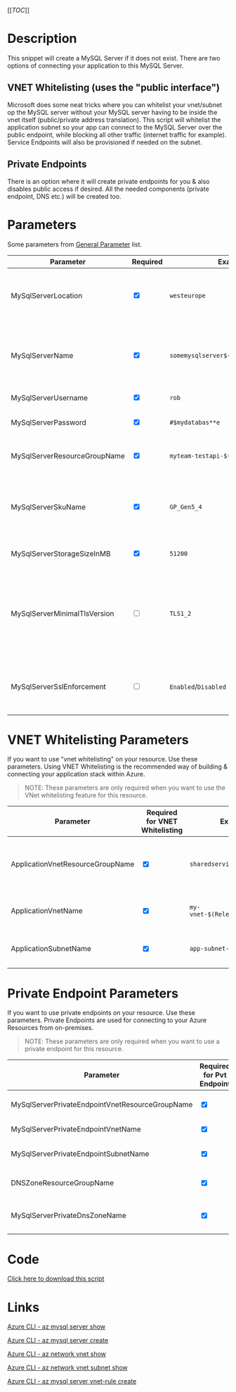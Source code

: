 [[_TOC_]]

# Description

This snippet will create a MySQL Server if it does not exist. There are two options of connecting your application to this MySQL Server.

## VNET Whitelisting (uses the "public interface")
Microsoft does some neat tricks where you can whitelist your vnet/subnet op the MySQL server without your MySQL server having to be inside the vnet itself (public/private address translation).
This script will whitelist the application subnet so your app can connect to the MySQL Server over the public endpoint, while blocking all other traffic (internet traffic for example). Service Endpoints will also be provisioned if needed on the subnet.

## Private Endpoints

There is an option where it will create private endpoints for you & also disables public access if desired. All the needed components (private endpoint, DNS etc.) will be created too.

# Parameters

Some parameters from [General Parameter](/Azure/Azure-CLI-Snippets) list.

| Parameter | Required | Example Value | Description |
|--|--|--|--|
| MySqlServerLocation | <input type="checkbox" checked> | `westeurope` | The location of your MySQL Server. It's very likely you can use `$(Location)` here (see the ) [General Parameter](/Azure/Azure-CLI-Snippets) list. |
| MySqlServerName | <input type="checkbox" checked> | `somemysqlserver$(Release.EnvironmentName)` | The name for the MySQL Server resource. It's recommended to use just alphanumerical characters without hyphens etc.|
| MySqlServerUsername | <input type="checkbox" checked> | `rob` | The admin username for the MySQL Server |
| MySqlServerPassword | <input type="checkbox" checked> | `#$mydatabas**e` | The password corresponding to MySqlServerUsername |
| MySqlServerResourceGroupName | <input type="checkbox" checked> | `myteam-testapi-$(Release.EnvironmentName)` | The name of the resourcegroup you want your MySql server to be created in |
| MySqlServerSkuName | <input type="checkbox" checked> | `GP_Gen5_4` | The name of the sku. Follows the convention {pricing tier}{compute generation}{vCores} in shorthand. Examples: `B_Gen5_1`, `GP_Gen5_4`, `MO_Gen5_16`. |
| MySqlServerStorageSizeInMB | <input type="checkbox" checked> | `51200` | The storage capacity of the server (unit is megabytes). |
| MySqlServerMinimalTlsVersion | <input type="checkbox"> | `TLS1_2` | The minimal TLS version to use. Defaults to `TLS1_2`. Options are `TLS1_0`, `TLS1_1`, `TLS1_2` or `TLSEnforcementDisabled`. It's strongly recommended to use `TLS1_2` at the time of writing. |
| MySqlServerSslEnforcement | <input type="checkbox"> | `Enabled`/`Disabled` | Enables the enforcement of SSL connections. Default value is `Enabled`. It is strongly recommended to leave this `Enabled`. |

# VNET Whitelisting Parameters

If you want to use "vnet whitelisting" on your resource. Use these parameters. Using VNET Whitelisting is the recommended way of building & connecting your application stack within Azure.
> NOTE: These parameters are only required when you want to use the VNet whitelisting feature for this resource.

| Parameter | Required for VNET Whitelisting | Example Value | Description |
|--|--|--|--|
| ApplicationVnetResourceGroupName | <input type="checkbox" checked> | `sharedservices-rg` | The ResourceGroup where your VNET, for your appservice, resides in. |
| ApplicationVnetName | <input type="checkbox" checked>  | `my-vnet-$(Release.EnvironmentName)` | The name of the VNET the appservice is in|
| ApplicationSubnetName | <input type="checkbox" checked> | `app-subnet-4` | The name of the subnet the appservice is in |

# Private Endpoint Parameters

If you want to use private endpoints on your resource. Use these parameters. Private Endpoints are used for connecting to your Azure Resources from on-premises.
> NOTE: These parameters are only required when you want to use a private endpoint for this resource.

| Parameter | Required for Pvt Endpoint | Example Value | Description |
|--|--|--|--|
| MySqlServerPrivateEndpointVnetResourceGroupName | <input type="checkbox" checked> | `sharedservices-rg` | The ResourceGroup where your VNET, for your MySql Server Private Endpoint, resides in. |
| MySqlServerPrivateEndpointVnetName | <input type="checkbox" checked> | `my-vnet-$(Release.EnvironmentName)` | The name of the VNET to place the MySql Server Private Endpoint in. |
| MySqlServerPrivateEndpointSubnetName | <input type="checkbox" checked> | `app-subnet-3` | The name of the subnet you want your MySql server's private endpoint to be in |
| DNSZoneResourceGroupName | <input type="checkbox" checked> | `MyDNSZones-$(Release.EnvironmentName)` | Make sure to use the shared DNS Zone resource group (you can only register a zone once per subscription). |
| MySqlServerPrivateDnsZoneName | <input type="checkbox" checked> | `privatelink.mysql.database.azure.com` | The name of DNS zone where your private endpoint will be created in. If you are unsure use `privatelink.mysql.database.azure.com` |

# Code

[Click here to download this script](../../../../src/MySQL/Create-MySQL-Server.ps1)

# Links

[Azure CLI - az mysql server show](https://docs.microsoft.com/en-us/cli/azure/mysql/server?view=azure-cli-latest#az_mysql_server_show)

[Azure CLI - az mysql server create](https://docs.microsoft.com/en-us/cli/azure/mysql/server?view=azure-cli-latest#az_mysql_server_create)

[Azure CLI - az network vnet show](https://docs.microsoft.com/en-us/cli/azure/network/vnet?view=azure-cli-latest#az_network_vnet_show)

[Azure CLI - az network vnet subnet show](https://docs.microsoft.com/en-us/cli/azure/network/vnet/subnet?view=azure-cli-latest#az_network_vnet_subnet_show)

[Azure CLI - az mysql server vnet-rule create](https://docs.microsoft.com/en-us/cli/azure/mysql/server/vnet-rule?view=azure-cli-latest#az_mysql_server_vnet_rule_create)
